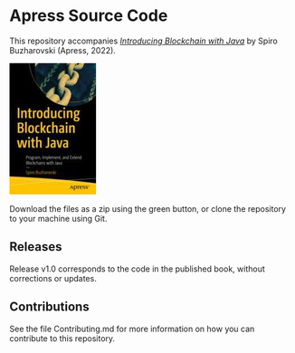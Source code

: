 # Apress Source Code

This repository accompanies [*Introducing Blockchain with Java*](https://link.springer.com/book/10.1007/978-1-4842-7927-4) by Spiro Buzharovski (Apress, 2022).

[comment]: #cover
![Cover image](978-1-4842-7926-7.jpg)

Download the files as a zip using the green button, or clone the repository to your machine using Git.

## Releases

Release v1.0 corresponds to the code in the published book, without corrections or updates.

## Contributions

See the file Contributing.md for more information on how you can contribute to this repository.